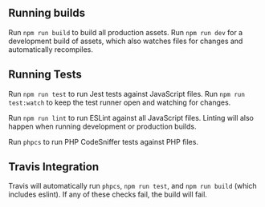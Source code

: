 ## Running builds

Run `npm run build` to build all production assets. Run `npm run dev` for a development build of assets, which also watches files for changes and automatically recompiles.

## Running Tests

Run `npm run test` to run Jest tests against JavaScript files. Run `npm run test:watch` to keep the test runner open and watching for changes.

Run `npm run lint` to run ESLint against all JavaScript files. Linting will also happen when running development or production builds.

Run `phpcs` to run PHP CodeSniffer tests against PHP files.

## Travis Integration

Travis will automatically run `phpcs`, `npm run test`, and `npm run build` (which includes eslint). If any of these checks fail, the build will fail.
